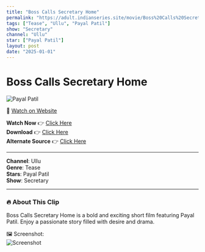 ```yaml
---
title: "Boss Calls Secretary Home"
permalink: "https://adult.indianseries.site/movie/Boss%20Calls%20Secretary%20Home"
tags: ["Tease", "Ullu", "Payal Patil"]
show: "Secretary"
channel: "Ullu"
star: ["Payal Patil"]
layout: post
date: "2025-01-01"
---
```


# Boss Calls Secretary Home

![Payal Patil](https://shorts.desisins.com/wp-content/uploads/2024/11/Boss-Calls-Secretary-Home-Ullu-DesiSins.com_.jpg)

🔗 [Watch on Website](https://adult.indianseries.site/movie/Boss%20Calls%20Secretary%20Home)

**Watch Now** 👉 [Click Here](https://adult.indianseries.site/movie/Boss%20Calls%20Secretary%20Home)  
**Download** 👉 [Click Here](https://adult.indianseries.site/movie/Boss%20Calls%20Secretary%20Home)  
**Alternate Source** 👉 [Click Here](https://adult.indianseries.site/movie/Boss%20Calls%20Secretary%20Home)

---

**Channel**: Ullu  
**Genre**: Tease  
**Stars**: Payal Patil  
**Show**: Secretary

---

### 🔥 About This Clip

Boss Calls Secretary Home is a bold and exciting short film featuring Payal Patil. Enjoy a passionate story filled with desire and drama.
 
🖼️ Screenshot:  
![Screenshot](https://shorts.desisins.com/wp-content/uploads/2024/11/Boss-Calls-Secretary-Home-Ullu-DesiSins.com_.jpg)
